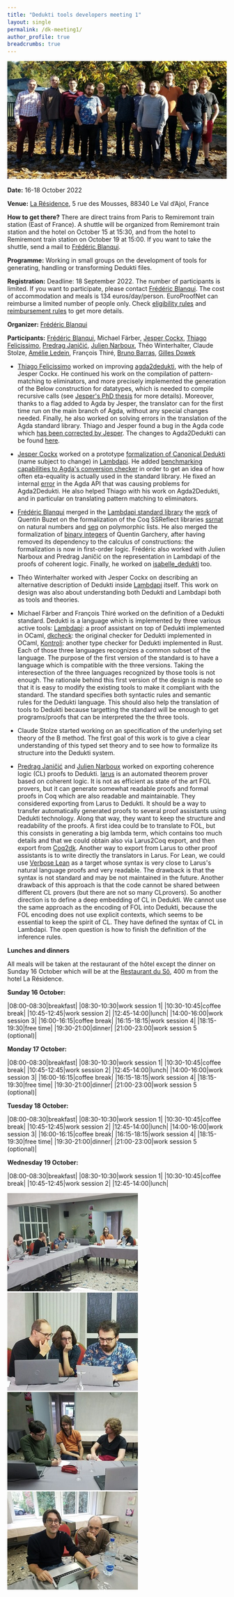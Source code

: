 ```yaml
---
title: "Dedukti tools developers meeting 1"
layout: single
permalink: /dk-meeting1/
author_profile: true
breadcrumbs: true
---
```


<img src="/_pages/WG1/Oct2022/20221016_162105_resized.jpg"/>

**Date:** 16-18 October 2022

**Venue:** [La Résidence](https://la-residence.com/), 5 rue des Mousses, 88340 Le Val d’Ajol, France

**How to get there?** There are direct trains from Paris to Remiremont train station (East of France). A shuttle will be organized from Remiremont train station and the hotel on October 15 at 15:30, and from the hotel to Remiremont train station on October 19 at 15:00. If you want to take the shuttle, send a mail to [Frédéric Blanqui](https://blanqui.gitlabpages.inria.fr/).

**Programme:** Working in small groups on the development of tools for generating, handling or transforming Dedukti files.

**Registration:** Deadline: 18 September 2022. The number of participants is limited. If you want to participate, please contact [Frédéric Blanqui](https://blanqui.gitlabpages.inria.fr/). The cost of accommodation and meals is 134 euros/day/person. EuroProofNet can reimburse a limited number of people only. Check [eligibility rules](https://europroofnet.github.io/eligibility/) and [reimbursement rules](https://europroofnet.github.io/reimbursement-rules/) to get more details.

**Organizer:** [Frédéric Blanqui](https://blanqui.gitlabpages.inria.fr/)

**Participants:**
[Frédéric Blanqui](https://blanqui.gitlabpages.inria.fr/),
Michael Färber,
[Jesper Cockx](https://jesper.sikanda.be/),
[Thiago Felicissimo](http://www.lsv.fr/~felicissimo/),
[Predrag Janičić](http://poincare.matf.bg.ac.rs/~janicic/),
[Julien Narboux](https://dpt-info.di.unistra.fr/~narboux/),
Théo Winterhalter,
Claude Stolze,
[Amélie Ledein](http://www.lsv.fr/~ledein/),
François Thiré,
[Bruno Barras](http://www.lix.polytechnique.fr/~barras/),
[Gilles Dowek](http://www.lsv.fr/~dowek/)

<!--
[ekstraskto](https://github.com/Deducteam/ekstrakto)
[skonverto](https://github.com/Deducteam/skonverto)
[universo](https://github.com/Deducteam/universo)
-->

- [Thiago Felicissimo](http://www.lsv.fr/~felicissimo/) worked on improving [agda2dedukti](https://github.com/Deducteam/Agda2Dedukti), with the help of Jesper Cockx. He continued his work on the compilation of pattern-matching to eliminators, and more precisely implemented the generation of the Below construction for datatypes, which is needed to compile recursive calls (see [Jesper's PhD thesis](https://jesper.sikanda.be/files/thesis-final-digital.pdf) for more details). Moreover, thanks to a flag added to Agda by Jesper, the translator can for the first time run on the main branch of Agda, without any special changes needed. Finally, he also worked on solving errors in the translation of the Agda standard library. Thiago and Jesper found a bug in the Agda code which [has been corrected by Jesper](https://github.com/agda/agda/issues/6205). The changes to Agda2Dedukti can be found [here](https://github.com/thiagofelicissimo/Agda2Dedukti/tree/elimPattMatch).

- [Jesper Cockx](https://jesper.sikanda.be/) worked on a prototype [formalization of Canonical Dedukti]((https://gist.github.com/jespercockx/0849d23ace39f8c72059b9ec65fd53cd)) (name subject to change) in [Lambdapi](https://github.com/Deducteam/lambdapi). He added [benchmarking capabilities to Agda's conversion checker]((https://github.com/agda/agda/pull/6199)) in order to get an idea of how often eta-equality is actually used in the standard library. He fixed an internal [error]((https://github.com/agda/agda/issues/6205)) in the Agda API that was causing problems for Agda2Dedukti. He also helped Thiago with his work on Agda2Dedukti, and in particular on translating pattern matching to eliminators.

- [Frédéric Blanqui](https://blanqui.gitlabpages.inria.fr/) merged in the [Lambdapi standard library](https://github.com/fblanqui/lib) the [work](https://github.com/fblanqui/lib/pull/5) of Quentin Buzet on the formalization of the Coq SSReflect libraries [ssrnat](https://github.com/math-comp/math-comp/blob/master/mathcomp/ssreflect/ssrnat.v) on natural numbers and [seq](https://github.com/math-comp/math-comp/blob/master/mathcomp/ssreflect/seq.v) on polymorphic lists. He also merged the formalization of [binary integers](https://github.com/fblanqui/lib/pull/1) of Quentin Garchery, after having removed its dependency to the calculus of constructions: the formalization is now in first-order logic. Frédéric also worked with Julien Narboux and Predrag Janičić on the representation in Lambdapi of the proofs of coherent logic. Finally, he worked on [isabelle_dedukti](https://github.com/Deducteam/isabelle_dedukti) too.

- Théo Winterhalter worked with Jesper Cockx on describing an alternative description of Dedukti inside [Lambdapi](https://github.com/Deducteam/lambdapi) itself. This work on design was also about understanding both Dedukti and Lambdapi both as tools and theories.

- Michael Färber and François Thiré worked on the definition of a Dedukti standard.
Dedukti is a language which is implemented by three various active tools: [Lambdapi](https://github.com/Deducteam/lambdapi): a proof assistant on top of Dedukti implemented in OCaml, [dkcheck](https://github.com/Deducteam/Dedukti): the original checker for Dedukti implemented in OCaml, [Kontroli](https://github.com/01mf02/kontroli-rs): another type checker for Dedukti implemented in Rust.
Each of those three languages recognizes a common subset of the
language. The purpose of the first version of the standard is to have
a language which is compatible with the three versions.
Taking the interesection of the three languages recognized by those
tools is not enough. The rationale behind this first version of the
design is made so that it is easy to modify the existing tools to make
it compliant with the standard.
The standard specifies both syntactic rules and semantic rules for the
Dedukti language.
This should also help the translation of tools to Dedukti because
targetting the standard will be enough to get programs/proofs that can
be interpreted the the three tools.

- Claude Stolze started working on an specification of the underlying set theory of the B method. The first goal of this work is to give a clear understanding of this typed set theory and to see how to formalize its structure into the Dedukti system.

- [Predrag Janičić](http://poincare.matf.bg.ac.rs/~janicic/)
and [Julien Narboux](https://dpt-info.di.unistra.fr/~narboux/)
worked on exporting coherence logic (CL) proofs to Dedukti.
[larus](https://github.com/janicicpredrag/Larus) is an automated theorem prover based on coherent logic. 
It is not as efficient as state of the art FOL provers,
but it can generate somewhat readable proofs
and formal proofs in Coq which are also readable and maintainable.
They considered exporting from Larus to Dedukti. 
It should be a way to transfer automatically generated proofs to 
several proof assistants using Dedukti technology. 
Along that way, they want to keep the structure and readability of the proofs.
A first idea could be to translate to FOL, but this consists in generating a big lambda term, 
which contains too much details and that we could obtain also via Larus2Coq export,
 and then export from [Coq2dk](https://github.com/Deducteam/CoqInE).
Another way to export from Larus to other proof assistants is to write directly the translators in Larus.
For Lean, we could use [Verbose Lean](https://github.com/PatrickMassot/lean-verbose/blob/master/test/sample.lean) as a target whose syntax is very close to Larus's natural language proofs and very readable. The drawback is that the syntax is not standard and may be not maintained in the future.
Another drawback of this approach is that the code cannot be shared between different CL provers (but there are not so many CLprovers).
So another direction is to define a deep embedding of CL in Dedukti.
We cannot use the same approach as the encoding of FOL into Dedukti, 
because the FOL encoding does not use explicit contexts, which seems to be essential to keep the spirit of CL.
They have defined the syntax of CL in Lambdapi. 
The open question is how to finish the definition of the inference rules. 

**Lunches and dinners**

All meals will be taken at the restaurant of the hôtel except the dinner on Sunday 16 October which will be at the [Restaurant du Sô](https://restaurantduso.fr/), 400 m from the hotel La Résidence.

**Sunday 16 October:**

|08:00-08:30|breakfast|
|08:30-10:30|work session 1|
|10:30-10:45|coffee break|
|10:45-12:45|work session 2|
|12:45-14:00|lunch|
|14:00-16:00|work session 3|
|16:00-16:15|coffee break|
|16:15-18:15|work session 4|
|18:15-19:30|free time|
|19:30-21:00|dinner|
|21:00-23:00|work session 5 (optional)|

**Monday 17 October:**

|08:00-08:30|breakfast|
|08:30-10:30|work session 1|
|10:30-10:45|coffee break|
|10:45-12:45|work session 2|
|12:45-14:00|lunch|
|14:00-16:00|work session 3|
|16:00-16:15|coffee break|
|16:15-18:15|work session 4|
|18:15-19:30|free time|
|19:30-21:00|dinner|
|21:00-23:00|work session 5 (optional)|

**Tuesday 18 October:**

|08:00-08:30|breakfast|
|08:30-10:30|work session 1|
|10:30-10:45|coffee break|
|10:45-12:45|work session 2|
|12:45-14:00|lunch|
|14:00-16:00|work session 3|
|16:00-16:15|coffee break|
|16:15-18:15|work session 4|
|18:15-19:30|free time|
|19:30-21:00|dinner|
|21:00-23:00|work session 5 (optional)|

**Wednesday 19 October:**

|08:00-08:30|breakfast|
|08:30-10:30|work session 1|
|10:30-10:45|coffee break|
|10:45-12:45|work session 2|
|12:45-14:00|lunch|

<img src="/_pages/WG1/Oct2022/20221016_122649_resized.jpg"/>
<img src="/_pages/WG1/Oct2022/20221016_122726_resized.jpg"/>

<img src="/_pages/WG1/Oct2022/20221016_122621_resized.jpg"/>
<img src="/_pages/WG1/Oct2022/20221016_122627_resized.jpg"/>

